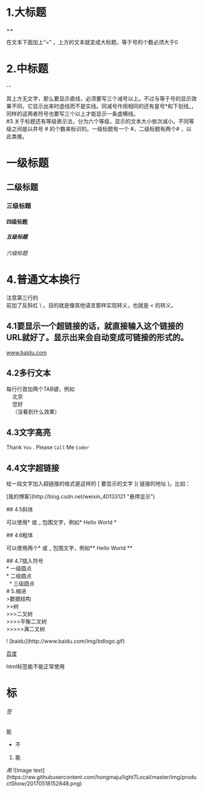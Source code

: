 # 1.大标题
==

在文本下面加上“=” ，上方的文本就变成大标题。等于号的个数必须大于0<br>

# 2.中标题<br>
--

其上方无文字，那么要显示直线，必须要写三个减号以上。不过与等于号的显示效果不同，它显示出来时虚线而不是实线。同减号作用相同的还有星号*和下划线_，同样的这两者符号也要写三个以上才能显示一条虚横线。<br>
#3.关于标题还有等级表示法，分为六个等级，显示的文本大小依次减小。不同等级之间是以井号  #  的个数来标识的。一级标题有一个 #，二级标题有两个# ，以此类推。<br>
# 一级标题<br>
## 二级标题<br>
### 三级标题<br>
#### 四级标题<br>
##### 五级标题<br>
###### 六级标题<br>
# 4.普通文本换行<br>
注意第三行的<br>前加了反斜杠 \ 。目的就是像其他语言那样实现转义，也就是 <  的转义。<br>
## 4.1要显示一个超链接的话，就直接输入这个链接的URL就好了。显示出来会自动变成可链接的形式的。<br>
www.baidu.com<br>
## 4.2多行文本
 每行行首加两个TAB键，例如<br>
     北京<br>
     您好<br>
     （没看到什么效果）
## 4.3文字高亮<br>
 Thank `You` . Please `Call` Me `Coder`<br>
## 4.4文字超链接<br>
<p>给一段文字加入超链接的格式是这样的 [ 要显示的文字 ]( 链接的地址 )。比如：</p>
<p>[我的博客](http://blog.csdn.net/weixin_40133121 "悬停显示")</p>
## 4.5斜体<br>
<p>可以使用* 或 _ 包围文字，例如* Hello World *</p>
## 4.6粗体<br>
<p>可以使用两个* 或 _ 包围文字，例如** Hello World **</p>
## 4.7插入符号<br>
* 一级圆点<br>
 * 二级圆点<br>
  * 三级圆点<br>
# 5.缩进<br>
>数据结构<br>  
>>树<br>  
>>>二叉树<br>  
>>>>平衡二叉树<br>  
>>>>>满二叉树<br> 
<p>! [baidu](http://www.baidu.com/img/bdlogo.gif)</p>
<a href="http://www.baidu.com">百度</a>
<p>html标签能不能正常使用</p>
<h1>标</h1>
<h6>签</h6> 
<p>能<p/>
<ul><li>不</li></ul>
<ol><li>能</li></ol> 
<i>用</i>
![Image text](https://raw.githubusercontent.com/hongmaju/light7Local/master/img/productShow/20170518152848.png)

